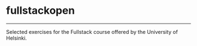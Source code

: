 # fullstackopen
---
Selected exercises for the Fullstack course offered by the University of Helsinki. 
